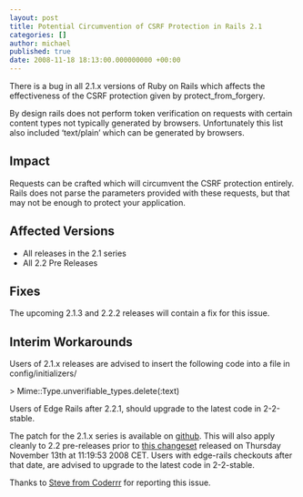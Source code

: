 ```yaml
---
layout: post
title: Potential Circumvention of CSRF Protection in Rails 2.1
categories: []
author: michael
published: true
date: 2008-11-18 18:13:00.000000000 +00:00
---
```

<p>There is a bug in all 2.1.x versions of Ruby on Rails which affects the effectiveness of the <span class="caps">CSRF</span> protection given by protect_from_forgery.</p>
<p>By design rails does not perform token verification on requests with certain content types not typically generated by browsers.  Unfortunately this list also included &#8216;text/plain&#8217; which can be generated by browsers.</p>
<h2>Impact</h2>
<p>Requests can be crafted which will circumvent the <span class="caps">CSRF</span> protection entirely.  Rails does not parse the parameters provided with these requests, but that may not be enough to protect your application.</p>
<h2>Affected Versions</h2>
<ul>
	<li>All releases in the 2.1 series</li>
	<li>All 2.2 Pre Releases</li>
</ul>
<h2>Fixes</h2>
<p>The upcoming 2.1.3 and 2.2.2 releases will contain a fix for this issue.</p>
<h2>Interim Workarounds</h2>
<p>Users of 2.1.x releases are advised to insert the following code into a file in config/initializers/</p>
<p>&gt;  Mime::Type.unverifiable_types.delete(:text)</p>
<p>Users of Edge Rails after 2.2.1, should upgrade to the latest code in 2-2-stable.</p>
<p>The patch for the 2.1.x series is available on <a href="http://github.com/rails/rails/commit/099a98e9b7108dae3e0f78b207e0a7dc5913bd1a">github</a>. This will also apply cleanly to 2.2 pre-releases prior to <a href="http://github.com/rails/rails/commit/f1ad8b48aae3ee26613b3e77bc0056e120096846">this changeset</a> released on Thursday November 13th at 11:19:53 2008 <span class="caps">CET</span>.  Users with edge-rails checkouts after that date, are advised to upgrade to the latest code in 2-2-stable.</p>
<p>Thanks to <a href="http://coderrr.wordpress.com/">Steve from Coderrr</a> for reporting this issue.</p>